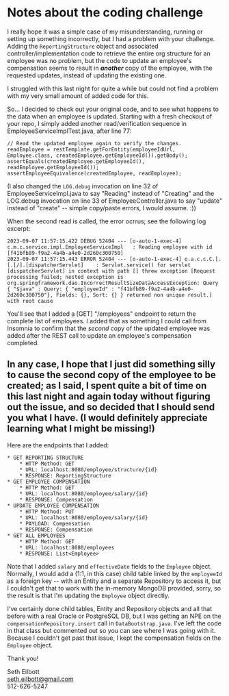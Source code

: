 # Notes about the coding challenge

I really hope it was a simple case of my misunderstanding, running or setting up something incorrectly,
but I had a problem with your challenge. Adding the `ReportingStructure` object and associated controller/implementation
code to retrieve the entire org structure for an employee was no problem, but the code to update an employee's
compensation seems to result in _**another**_ copy of the employee, with the requested updates, instead of updating the
existing one.

I struggled with this last night for quite a while but could not find a problem with my very small amount of added code
for this.

So... I decided to check out your original code, and to see what happens to the data when an employee is updated.
Starting with a fresh checkout of your repo, I simply added another read/verification sequence in
EmployeeServiceImplTest.java, after line 77:
```		
// Read the updated employee again to verify the changes.
readEmployee = restTemplate.getForEntity(employeeIdUrl, Employee.class, createdEmployee.getEmployeeId()).getBody();
assertEquals(createdEmployee.getEmployeeId(), readEmployee.getEmployeeId());
assertEmployeeEquivalence(createdEmployee, readEmployee);
```
(I also changed the `LOG.debug` invocation on line 32 of EmployeeServiceImpl.java to say "Reading" instead of "Creating"
and the LOG.debug invocation on line 33 of EmployeeController.java to say "update" instead of "create" -- simple
copy/paste errors, I would assume. :))

When the second read is called, the error ocrrus; see the following log excerpt:
```
2023-09-07 11:57:15.422 DEBUG 52404 --- [o-auto-1-exec-4] c.m.c.service.impl.EmployeeServiceImpl   : Reading employee with id [f41bfb89-f9a2-4a4b-a4e0-2d260c300750]
2023-09-07 11:57:15.443 ERROR 52404 --- [o-auto-1-exec-4] o.a.c.c.C.[.[.[/].[dispatcherServlet]    : Servlet.service() for servlet [dispatcherServlet] in context with path [] threw exception [Request processing failed; nested exception is org.springframework.dao.IncorrectResultSizeDataAccessException: Query { "$java" : Query: { "employeeId" : "f41bfb89-f9a2-4a4b-a4e0-2d260c300750"}, Fields: {}, Sort: {} } returned non unique result.] with root cause
```

You'll see that I added a [GET] "/employees" endpoint to return the complete list of employees. I added that as
something I could call from Insomnia to confirm that the _second_ copy of the updated employee was added after the REST
call to update an employee's compensation completed.

In any case, I hope that I just did something silly to cause the second copy of the employee to be created; as I said, 
I spent quite a bit of time on this last night and again today without figuring out the issue, and so decided that I
should send you what I have.
(I would definitely appreciate learning what I might be missing!)
-----    
Here are the endpoints that I added:

```
* GET REPORTING STRUCTURE
    * HTTP Method: GET 
    * URL: localhost:8080/employee/structure/{id}
    * RESPONSE: ReportingStructure
* GET EMPLOYEE COMPENSATION
    * HTTP Method: GET 
    * URL: localhost:8080/employee/salary/{id}
    * RESPONSE: Compensation
* UPDATE EMPLOYEE COMPENSATION
    * HTTP Method: PUT 
    * URL: localhost:8080/employee/salary/{id} 
    * PAYLOAD: Compensation
    * RESPONSE: Compensation
* GET ALL EMPLOYEES
    * HTTP Method: GET 
    * URL: localhost:8080/employees
    * RESPONSE: List<Employee>
```
Note that I added `salary` and `effectiveDate` fields to the `Employee` object. Normally, I would add a (1:1, in this
case) child table linked by the `employeeId` as a foreign key -- with an Entity and a separate Repository to access it,
but I couldn't get that to work with the in-memory MongoDB provided, sorry, so the result is that I'm updating the
`Employee` object directly.

I've certainly done child tables, Entity and Repository objects and all that before with a real Oracle or PostgreSQL DB,
but I was getting an NPE on the `compensationRepository.insert` call in `DataBootstrap.java`. I've left the code in that
class but commented out so you can see where I was going with it. Because I couldn't get past that issue, I kept the
compensation fields on the `Employee` object.

Thank you!

Seth Eilbott  
seth.eilbott@gmail.com  
512-626-5247